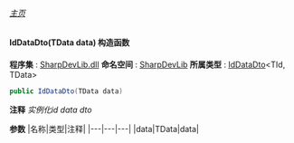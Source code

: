 ###### [主页](./Index.md "主页")
#### IdDataDto(TData data) 构造函数
**程序集** : [SharpDevLib.dll](./SharpDevLib.assembly.md "SharpDevLib.dll")
**命名空间** : [SharpDevLib](./SharpDevLib.namespace.md "SharpDevLib")
**所属类型** : [IdDataDto](./SharpDevLib.IdDataDto.2.md "IdDataDto")\<TId, TData\>
``` csharp
public IdDataDto(TData data)
```
**注释**
*实例化id data dto*

**参数**
|名称|类型|注释|
|---|---|---|
|data|TData|data|

